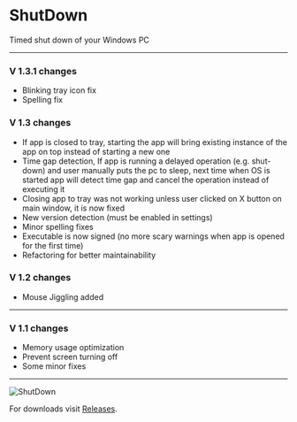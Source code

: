 # ShutDown

Timed shut down of your Windows PC

---

### V 1.3.1 changes

- Blinking tray icon fix
- Spelling fix

### V 1.3 changes

- If app is closed to tray, starting the app will bring existing instance of the app on top instead of starting a new one
- Time gap detection, If app is running a delayed operation (e.g. shut-down) and user manually puts the pc to sleep, next time when OS is started app will detect time gap and cancel the operation instead of executing it
- Closing app to tray was not working unless user clicked on X button on main window, it is now fixed
- New version detection (must be enabled in settings)
- Minor spelling fixes
- Executable is now signed (no more scary warnings when app is opened for the first time)
- Refactoring for better maintainability

### V 1.2 changes

- Mouse Jiggling added

---

### V 1.1 changes

- Memory usage optimization
- Prevent screen turning off
- Some minor fixes

---

![ShutDown](http://stanac.github.io/shutdown/images/v131.png)


For downloads visit [Releases](https://github.com/stanac/shutdown/releases).
